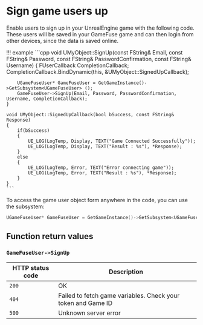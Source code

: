 # Sign game users up

Enable users to sign up in your UnrealEngine game with the following code.
These users will be saved in your GameFuse game and can then login from other
devices, since the data is saved online.

!!! example
    ```cpp
    void UMyObject::SignUp(const FString& Email, const FString& Password, const FString& PasswordConfirmation, const FString& Username)
    {
        FUserCallback CompletionCallback;
        CompletionCallback.BindDynamic(this, &UMyObject::SignedUpCallback);

        UGameFuseUser* GameFuseUser = GetGameInstance()->GetSubsystem<UGameFuseUser> ();
        GameFuseUser->SignUp(Email, Password, PasswordConfirmation, Username, CompletionCallback);
    }

    void UMyObject::SignedUpCallback(bool bSuccess, const FString& Response)
    {
        if(bSuccess)
        {
            UE_LOG(LogTemp, Display, TEXT("Game Connected Successfully"));
            UE_LOG(LogTemp, Display, TEXT("Result : %s"), *Response);
        }
        else
        {
            UE_LOG(LogTemp, Error, TEXT("Error connecting game"));
            UE_LOG(LogTemp, Error, TEXT("Result : %s"), *Response);
        }
    }
    ```

To access the game user object form anywhere in the code, you can use the
subsystem:

```cpp
UGameFuseUser* GameFuseUser = GetGameInstance()->GetSubsystem<UGameFuseUser> ();
```

## Function return values

### `GameFuseUser->SignUp`

| HTTP status code | Description |
|------------------|-------------|
| `200`            | OK |
| `404`            | Failed to fetch game variables. Check your token and Game ID |
| `500`            | Unknown server error |
